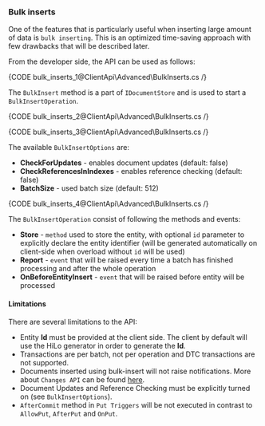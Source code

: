 ### Bulk inserts

One of the features that is particularly useful when inserting large amount of data is `bulk inserting`. This is an optimized time-saving approach with few drawbacks that will be described later.

From the developer side, the API can be used as follows:

{CODE bulk_inserts_1@ClientApi\Advanced\BulkInserts.cs /}

The `BulkInsert` method is a part of `IDocumentStore` and is used to start a `BulkInsertOperation`.

{CODE bulk_inserts_2@ClientApi\Advanced\BulkInserts.cs /}

{CODE bulk_inserts_3@ClientApi\Advanced\BulkInserts.cs /}

The available `BulkInsertOptions` are:   

* **CheckForUpdates** - enables document updates (default: false)    
* **CheckReferencesInIndexes** - enables reference checking (default: false)     
* **BatchSize** - used batch size (default: 512)   

{CODE bulk_inserts_4@ClientApi\Advanced\BulkInserts.cs /}

The `BulkInsertOperation` consist of following the methods and events:

* **Store** - `method` used to store the entity, with optional `id` parameter to explicitly declare the entity identifier (will be generated automatically on client-side when overload without `id` will be used)       
* **Report** - `event` that will be raised every time a batch has finished processing and after the whole operation      
* **OnBeforeEntityInsert** - `event` that will be raised before entity will be processed    

#### Limitations

There are several limitations to the API:

* Entity **Id** must be provided at the client side. The client by default will use the HiLo generator in order to generate the **Id**.
* Transactions are per batch, not per operation and DTC transactions are not supported.
* Documents inserted using bulk-insert will not raise notifications. More about `Changes API` can be found [here](../changes-api).
* Document Updates and Reference Checking must be explicitly turned on (see `BulkInsertOptions`).
* `AfterCommit` method in `Put Triggers` will be not executed in contrast to `AllowPut`, `AfterPut` and `OnPut`.
